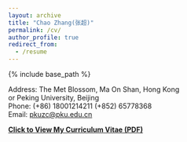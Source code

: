 ```yaml
---
layout: archive
title: "Chao Zhang(张超)"
permalink: /cv/
author_profile: true
redirect_from:
  - /resume
---
```


{% include base_path %}

Address: The Met Blossom, Ma On Shan, Hong Kong <br>or Peking University, Beijing <br>
Phone: (+86) 18001214211 (+852) 65778368 <br>
Email: pkuzc@pku.edu.cn <br>

<b>[Click to View My Curriculum Vitae (PDF)](http://pkuzc.github.io/files/CV_Chao.pdf)<b>


